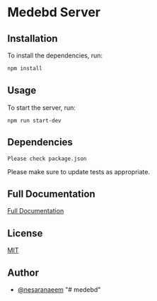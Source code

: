 # Medebd Server

## Installation

To install the dependencies, run:

```bash
npm install

```

## Usage

To start the server, run:

```
npm run start-dev
```

## Dependencies

```
Please check package.json
```

Please make sure to update tests as appropriate.

## Full Documentation

[Full Documentation](https://nesaran.gitbook.io/medebd-server/)

## License

[MIT](https://choosealicense.com/licenses/mit/)

## Author

- [@nesaranaeem](https://www.github.com/nesaranaeem)
  "# medebd"
